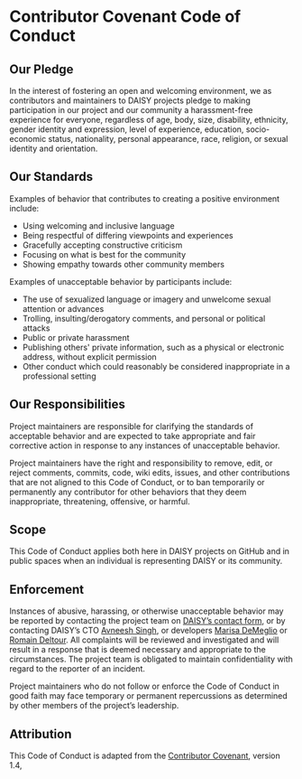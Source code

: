 # Contributor Covenant Code of Conduct

## Our Pledge

In the interest of fostering an open and welcoming environment, we as
contributors and maintainers to DAISY projects pledge to making participation
in our project and our community a harassment-free experience for everyone,
regardless of age, body, size, disability, ethnicity, gender identity and
expression, level of experience, education, socio-economic status, nationality,
personal appearance, race, religion, or sexual identity and orientation.

## Our Standards

Examples of behavior that contributes to creating a positive environment
include:

* Using welcoming and inclusive language
* Being respectful of differing viewpoints and experiences
* Gracefully accepting constructive criticism
* Focusing on what is best for the community
* Showing empathy towards other community members

Examples of unacceptable behavior by participants include:

* The use of sexualized language or imagery and unwelcome sexual attention or
  advances
* Trolling, insulting/derogatory comments, and personal or political attacks
* Public or private harassment
* Publishing others' private information, such as a physical or electronic
  address, without explicit permission
* Other conduct which could reasonably be considered inappropriate in a
  professional setting

## Our Responsibilities

Project maintainers are responsible for clarifying the standards of acceptable
behavior and are expected to take appropriate and fair corrective action in
response to any instances of unacceptable behavior.

Project maintainers have the right and responsibility to remove, edit, or
reject comments, commits, code, wiki edits, issues, and other contributions
that are not aligned to this Code of Conduct, or to ban temporarily or
permanently any contributor for other behaviors that they deem inappropriate,
threatening, offensive, or harmful.

## Scope

This Code of Conduct applies both here in DAISY projects on GitHub and in public
spaces when an individual is representing DAISY or its community.

## Enforcement

Instances of abusive, harassing, or otherwise unacceptable behavior may be
reported by contacting the project team on
[DAISY’s contact form](http://www.daisy.org/contact), or by contacting 
DAISY’s CTO [Avneesh Singh](mailto:avneesh.sg@gmail.com), or developers 
[Marisa DeMeglio](mailto:marisa.demeglio@gmail.com)
or [Romain Deltour](mailto:rdeltour@gmail.com).
All complaints will be reviewed and investigated and will result in a response
that is deemed necessary and appropriate to the circumstances.
The project team is obligated to maintain confidentiality with regard to the
reporter of an incident.

Project maintainers who do not follow or enforce the Code of Conduct in good
faith may face temporary or permanent repercussions as determined by other
members of the project’s leadership.

## Attribution

This Code of Conduct is adapted from the [Contributor Covenant](https://www.contributor-covenant.org/version/1/4/code-of-conduct.html), version 1.4,
